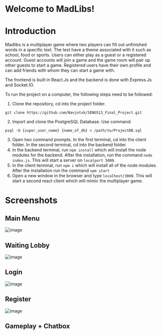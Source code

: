 # Welcome to MadLibs!

# Introduction
Madlibs is a multiplayer game where two players can fill out unfinished words in a specific text. The text have a theme associated with it such as school, food or sports. Users can either play as a guest or a registered account. Guest accounts will join a game and the game room will pair up other guests to start a game. Registered users have their own profile and can add friends with whom they can start a game with.

The frontend is built in React.Js and the backend is done with Express.Js and Socket.IO.


To run the project on a computer, the following steps need to be followed:

1. Clone the repository, cd into the project folder.
```
git clone https://github.com/Navjotsk/SENG513_Final_Project.git
```
2. Import and clone the PostgreSQL Database. Use command:
```
psql -U {super_user_name} {name_of_db} < /path/to/ProjectDB.sql
```
3. Open two command prompts. In the first terminal, cd into the client folder. In the second terminal, cd into the backend folder.
4. In the backend terminal, run ```npm install``` which will install the node modules for the backend. After the installation, run the command ```node index.js```. This will start a server on ```localport 5000```.
5. In the client terminal, run ```npm i``` which will install all of the node modules. After the installation run the command ```npm start```
6. Open a new window in the browser and type ```localhost/3000```. This will start a second react client which will mimic the multiplayer game.

# Screenshots

## Main Menu
![image](https://user-images.githubusercontent.com/77874716/207710333-55ed0aae-aefb-4959-9d99-aaf68524ba33.png)

## Waiting Lobby
![image](https://user-images.githubusercontent.com/77874716/207710945-efaf45d6-ad2c-4eed-8890-9b32dc53c581.png)

## Login
![image](https://user-images.githubusercontent.com/77874716/207712465-644b1e81-916e-456a-a5c7-7c18ec343bee.png)

## Register
![image](https://user-images.githubusercontent.com/77874716/207712803-147933a1-9211-4697-8b89-dbf2f9f62772.png)

## Gameplay + Chatbox











